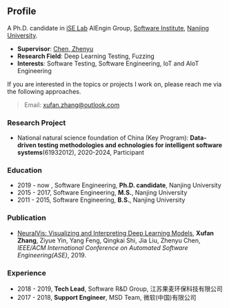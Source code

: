 ## Profile

A Ph.D. candidate in [iSE Lab](http://www.iselab.cn) AIEngin Group, [Software Institute](https://software.nju.edu.cn), [Nanjing University](https://www.nju.edu.cn).

- **Supervisor**: [Chen, Zhenyu](http://www.iselab.cn/faculty/ZhenyuChen)
- **Research Field**: Deep Learning Testing, Fuzzing
- **Interests**: Software Testing, Software Engineering, IoT and AIoT Engineering

If you are interested in the topics or projects I work on, please reach me via the following approaches.
> Email: [xufan.zhang@outlook.com](mailto:xufan.zhang@outlook.com)

### Research Project

- National natural science foundation of China (Key Program): **Data-driven testing methodologies and echnologies for intelligent software systems**(61932012), 2020-2024, Participant

### Education

- 2019 - now , Software Engineering, **Ph.D. candidate**, Nanjing University
- 2015 - 2017, Software Engineering, **M.S.**, Nanjing University
- 2011 - 2015, Software Engineering, **B.S.**, Nanjing University

### Publication

- [NeuralVis: Visualizing and Interpreting Deep Learning Models](https://arxiv.org/pdf/1906.00690.pdf), **Xufan Zhang**, Ziyue Yin, Yang Feng, Qingkai Shi, Jia Liu, Zhenyu Chen, _IEEE/ACM International Conference on Automated Software Engineering(ASE)_, 2019.

### Experience

- 2018 - 2019, **Tech Lead**, Software R&D Group, 江苏果麦环保科技有限公司
- 2017 - 2018, **Support Engineer**, MSD Team, 微软(中国)有限公司